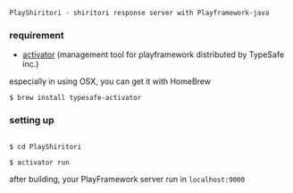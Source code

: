 `PlayShiritori - shiritori response server with Playframework-java`

### requirement

- [activator](https://www.typesafe.com/community/core-tools/activator-and-sbt) (management tool for playframework distributed by TypeSafe inc.)

especially in using OSX, you can get it with HomeBrew

```
$ brew install typesafe-activator
```

### setting up

```

$ cd PlayShiritori

$ activator run

```


after building, your PlayFramework server run in `localhost:9000`